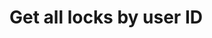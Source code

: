 #  Get all locks by user ID

<api-endpoint openapi-path="../../../apis/locks.yaml" method="GET" endpoint="/api/v1/locks/user/{id}"/>